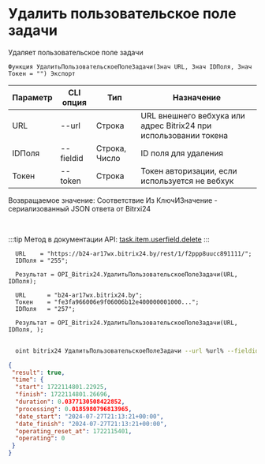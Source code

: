 ﻿---
sidebar_position: 5
---

# Удалить пользовательское поле задачи
 Удаляет пользовательское поле задачи



`Функция УдалитьПользовательскоеПолеЗадачи(Знач URL, Знач IDПоля, Знач Токен = "") Экспорт`

  | Параметр | CLI опция | Тип | Назначение |
  |-|-|-|-|
  | URL | --url | Строка | URL внешнего вебхука или адрес Bitrix24 при использовании токена |
  | IDПоля | --fieldid | Строка, Число | ID поля для удаления |
  | Токен | --token | Строка | Токен авторизации, если используется не вебхук |

  
  Возвращаемое значение:   Соответствие Из КлючИЗначение - сериализованный JSON ответа от Bitrxi24

<br/>

:::tip
Метод в документации API: [task.item.userfield.delete](https://dev.1c-bitrix.ru/rest_help/tasks/task/userfield/delete.php)
:::
<br/>


```bsl title="Пример кода"
  URL    = "https://b24-ar17wx.bitrix24.by/rest/1/f2ppp8uucc891111/";
  IDПоля = "255";
  
  Результат = OPI_Bitrix24.УдалитьПользовательскоеПолеЗадачи(URL, IDПоля);
  
  URL      = "b24-ar17wx.bitrix24.by";
  Токен    = "fe3fa966006e9f06006b12e400000001000...";
  IDПоля   = "257";
  
  Результат = OPI_Bitrix24.УдалитьПользовательскоеПолеЗадачи(URL, IDПоля, );
```
	


```sh title="Пример команды CLI"
    
  oint bitrix24 УдалитьПользовательскоеПолеЗадачи --url %url% --fieldid %fieldid% --token %token%

```

```json title="Результат"
{
 "result": true,
 "time": {
  "start": 1722114801.22925,
  "finish": 1722114801.26696,
  "duration": 0.0377130508422852,
  "processing": 0.0185980796813965,
  "date_start": "2024-07-27T21:13:21+00:00",
  "date_finish": "2024-07-27T21:13:21+00:00",
  "operating_reset_at": 1722115401,
  "operating": 0
 }
}
```

